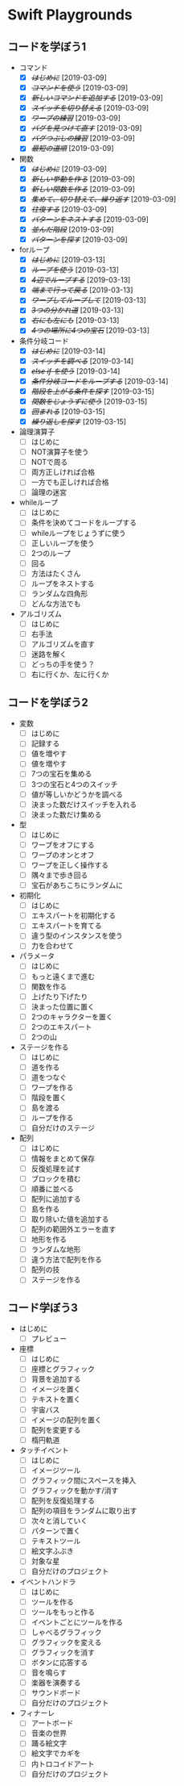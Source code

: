 # Swift Playgrounds
## コードを学ぼう1

- コマンド
    * [X] ~~*はじめに*~~ [2019-03-09]
    * [X] ~~*コマンドを使う*~~ [2019-03-09]
    * [X] ~~*新しいコマンドを追加する*~~ [2019-03-09]
    * [X] ~~*スイッチを切り替える*~~ [2019-03-09]
    * [X] ~~*ワープの練習*~~ [2019-03-09]
    * [X] ~~*バグを見つけて直す*~~ [2019-03-09]
    * [X] ~~*バグつぶしの練習*~~ [2019-03-09]
    * [X] ~~*最短の道順*~~ [2019-03-09]

- 関数
    * [X] ~~*はじめに*~~ [2019-03-09]
    * [X] ~~*新しい挙動を作る*~~ [2019-03-09]
    * [X] ~~*新しい関数を作る*~~ [2019-03-09]
    * [X] ~~*集めて、切り替えて、繰り返す*~~ [2019-03-09]
    * [X] ~~*往復する*~~ [2019-03-09]
    * [X] ~~*パターンをネストする*~~ [2019-03-09]
    * [X] ~~*並んだ階段*~~ [2019-03-09]
    * [X] ~~*パターンを探す*~~ [2019-03-09]

- forループ
    * [X] ~~*はじめに*~~ [2019-03-13]
    * [X] ~~*ループを使う*~~ [2019-03-13]
    * [X] ~~*4辺でループする*~~ [2019-03-13]
    * [X] ~~*端まで行って戻る*~~ [2019-03-13]
    * [X] ~~*ワープしてループして*~~ [2019-03-13]
    * [X] ~~*3つの分かれ道*~~ [2019-03-13]
    * [X] ~~*右にも左にも*~~ [2019-03-13]
    * [X] ~~*4つの場所に4つの宝石*~~ [2019-03-13]

- 条件分岐コード
    * [X] ~~*はじめに*~~ [2019-03-14]
    * [X] ~~*スイッチを調べる*~~ [2019-03-14]
    * [X] ~~*else if を使う*~~ [2019-03-14]
    * [X] ~~*条件分岐コードをループする*~~ [2019-03-14]
    * [X] ~~*階段を上がる条件を探す*~~ [2019-03-15]
    * [X] ~~*関数をじょうずに使う*~~ [2019-03-15]
    * [X] ~~*囲まれる*~~ [2019-03-15]
    * [X] ~~*繰り返しを探す*~~ [2019-03-15]

- 論理演算子
    * [ ] はじめに
    * [ ] NOT演算子を使う
    * [ ] NOTで周る
    * [ ] 両方正しければ合格
    * [ ] 一方でも正しければ合格
    * [ ] 論理の迷宮

- whileループ
    * [ ] はじめに
    * [ ] 条件を決めてコードをループする
    * [ ] whileループをじょうずに使う
    * [ ] 正しいループを使う
    * [ ] 2つのループ
    * [ ] 回る
    * [ ] 方法はたくさん
    * [ ] ループをネストする
    * [ ] ランダムな四角形
    * [ ] どんな方法でも

- アルゴリズム
    * [ ] はじめに
    * [ ] 右手法
    * [ ] アルゴリズムを直す
    * [ ] 迷路を解く
    * [ ] どっちの手を使う？
    * [ ] 右に行くか、左に行くか

## コードを学ぼう2

- 変数
    * [ ] はじめに
    * [ ] 記録する
    * [ ] 値を増やす
    * [ ] 値を増やす
    * [ ] 7つの宝石を集める
    * [ ] 3つの宝石と4つのスイッチ
    * [ ] 値が等しいかどうかを調べる
    * [ ] 決まった数だけスイッチを入れる
    * [ ] 決まった数だけ集める

- 型
    * [ ] はじめに
    * [ ] ワープをオフにする
    * [ ] ワープのオンとオフ
    * [ ] ワープを正しく操作する
    * [ ] 隅々まで歩き回る
    * [ ] 宝石があちこちにランダムに

- 初期化
    * [ ] はじめに
    * [ ] エキスパートを初期化する
    * [ ] エキスパートを育てる
    * [ ] 違う型のインスタンスを使う
    * [ ] 力を合わせて

- パラメータ
    * [ ] はじめに
    * [ ] もっと遠くまで進む
    * [ ] 関数を作る
    * [ ] 上げたり下げたり
    * [ ] 決まった位置に置く
    * [ ] 2つのキャラクターを置く
    * [ ] 2つのエキスパート
    * [ ] 2つの山

- ステージを作る
    * [ ] はじめに
    * [ ] 道を作る
    * [ ] 道をつなぐ
    * [ ] ワープを作る
    * [ ] 階段を置く
    * [ ] 島を渡る
    * [ ] ループを作る
    * [ ] 自分だけのステージ

- 配列
    * [ ] はじめに
    * [ ] 情報をまとめて保存
    * [ ] 反復処理を試す
    * [ ] ブロックを積む
    * [ ] 順番に並べる
    * [ ] 配列に追加する
    * [ ] 島を作る
    * [ ] 取り除いた値を追加する
    * [ ] 配列の範囲外エラーを直す
    * [ ] 地形を作る
    * [ ] ランダムな地形
    * [ ] 違う方法で配列を作る
    * [ ] 配列の技
    * [ ] ステージを作る

## コード学ぼう3


- はじめに
    * [ ] プレビュー

- 座標
    * [ ] はじめに
    * [ ] 座標とグラフィック
    * [ ] 背景を追加する
    * [ ] イメージを置く
    * [ ] テキストを置く
    * [ ] 宇宙バス
    * [ ] イメージの配列を置く
    * [ ] 配列を変更する
    * [ ] 楕円軌道

- タッチイベント
    * [ ] はじめに
    * [ ] イメージツール
    * [ ] グラフィック間にスペースを挿入
    * [ ] グラフィックを動かす/消す
    * [ ] 配列を反復処理する
    * [ ] 配列の項目をランダムに取り出す
    * [ ] 次々と消していく
    * [ ] パターンで置く
    * [ ] テキストツール
    * [ ] 絵文字ふぶき
    * [ ] 対象な星
    * [ ] 自分だけのプロジェクト

- イベントハンドラ
    * [ ] はじめに
    * [ ] ツールを作る
    * [ ] ツールをもっと作る
    * [ ] イベントごとにツールを作る
    * [ ] しゃべるグラフィック
    * [ ] グラフィックを変える
    * [ ] グラフィックを消す
    * [ ] ボタンに応答する
    * [ ] 音を鳴らす
    * [ ] 楽器を演奏する
    * [ ] サウンドボード
    * [ ] 自分だけのプロジェクト

- フィナーレ
    * [ ] アートボード
    * [ ] 音楽の世界
    * [ ] 踊る絵文字
    * [ ] 絵文字でカギを
    * [ ] 内トロコイドアート
    * [ ] 自分だけのプロジェクト
